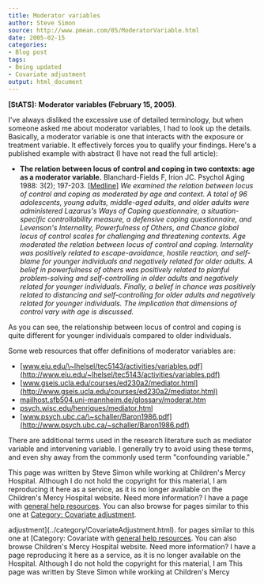 ```yaml
---
title: Moderator variables
author: Steve Simon
source: http://www.pmean.com/05/ModeratorVariable.html
date: 2005-02-15
categories:
- Blog post
tags:
- Being updated
- Covariate adjustment
output: html_document
---
```

**[StATS]:** **Moderator variables (February 15,
2005)**.

I've always disliked the excessive use of detailed terminology, but
when someone asked me about moderator variables, I had to look up the
details. Basically, a moderator variable is one that interacts with the
exposure or treatment variable. It effectively forces you to qualify
your findings. Here's a published example with abstract (I have not
read the full article):

-   **The relation between locus of control and coping in two contexts:
    age as a moderator variable.** Blanchard-Fields F, Irion JC. Psychol
    Aging 1988: 3(2); 197-203.
    [\[Medline\]](http://www.ncbi.nlm.nih.gov/entrez/query.fcgi?cmd=Retrieve&db=PubMed&list_uids=3268260&dopt=Abstract)
    *We examined the relation between locus of control and coping as
    moderated by age and context. A total of 96 adolescents, young
    adults, middle-aged adults, and older adults were administered
    Lazarus's Ways of Coping questionnaire, a situation-specific
    controllability measure, a defensive coping questionnaire, and
    Levenson's Internality, Powerfulness of Others, and Chance global
    locus of control scales for challenging and threatening contexts.
    Age moderated the relation between locus of control and coping.
    Internality was positively related to escape-avoidance, hostile
    reaction, and self-blame for younger individuals and negatively
    related for older adults. A belief in powerfulness of others was
    positively related to planful problem-solving and self-controlling
    in older adults and negatively related for younger individuals.
    Finally, a belief in chance was positively related to distancing and
    self-controlling for older adults and negatively related for younger
    individuals. The implication that dimensions of control vary with
    age is discussed.*

As you can see, the relationship between locus of control and coping is
quite different for younger individuals compared to older individuals.

Some web resources that offer definitions of moderator variables are:

-   [www.eiu.edu/\~lhelsel/tec5143/activities/variables.pdf](http://www.eiu.edu/~lhelsel/tec5143/activities/variables.pdf)
-   [www.gseis.ucla.edu/courses/ed230a2/mediator.html](http://www.gseis.ucla.edu/courses/ed230a2/mediator.html)
-   [mailhost.sfb504.uni-mannheim.de/glossary/moderat.htm](http://mailhost.sfb504.uni-mannheim.de/glossary/moderat.htm)
-   [psych.wisc.edu/henriques/mediator.html](http://psych.wisc.edu/henriques/mediator.html)
-   [www.psych.ubc.ca/\~schaller/Baron1986.pdf](http://www.psych.ubc.ca/~schaller/Baron1986.pdf)

There are additional terms used in the research literature such as
mediator variable and intervening variable. I generally try to avoid
using these terms, and even shy away from the commonly used term
"confounding variable."

This page was written by Steve Simon while working at Children's Mercy
Hospital. Although I do not hold the copyright for this material, I am
reproducing it here as a service, as it is no longer available on the
Children's Mercy Hospital website. Need more information? I have a page
with [general help resources](../GeneralHelp.html). You can also browse
for pages similar to this one at [Category: Covariate
adjustment](../category/CovariateAdjustment.html).
<!---More--->
adjustment](../category/CovariateAdjustment.html).
for pages similar to this one at [Category: Covariate
with [general help resources](../GeneralHelp.html). You can also browse
Children's Mercy Hospital website. Need more information? I have a page
reproducing it here as a service, as it is no longer available on the
Hospital. Although I do not hold the copyright for this material, I am
This page was written by Steve Simon while working at Children's Mercy

<!---Do not use
**[StATS]:** **Moderator variables (February 15,
This page was written by Steve Simon while working at Children's Mercy
Hospital. Although I do not hold the copyright for this material, I am
reproducing it here as a service, as it is no longer available on the
Children's Mercy Hospital website. Need more information? I have a page
with [general help resources](../GeneralHelp.html). You can also browse
for pages similar to this one at [Category: Covariate
adjustment](../category/CovariateAdjustment.html).
--->

